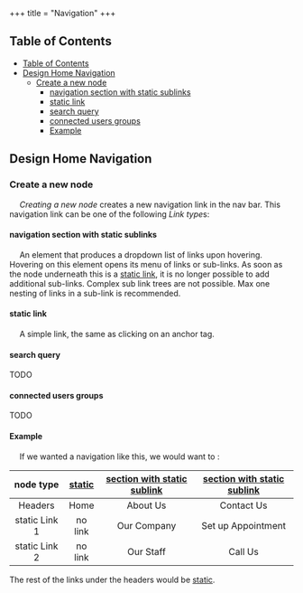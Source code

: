 +++
title = "Navigation"
+++

## Table of Contents
- [Table of Contents](#table-of-contents)
- [Design Home Navigation](#design-home-navigation)
  - [Create a new node](#create-a-new-node)
    - [navigation section with static sublinks](#navigation-section-with-static-sublinks)
    - [static link](#static-link)
    - [search query](#search-query)
    - [connected users groups](#connected-users-groups)
    - [Example](#example)

## Design Home Navigation

### Create a new node
&emsp; *Creating a new node* creates a new navigation link in the nav bar. This navigation link can be one of the following *Link type*s:

#### navigation section with static sublinks

&emsp; An element that produces a dropdown list of links upon hovering. Hovering on this element opens its menu of links or sub-links. As soon as the node underneath this is a [static link](#static-link), it is no longer possible to add additional sub-links. Complex sub link trees are not possible. Max one nesting of links in a sub-link is recommended.

#### static link

&emsp; A simple link, the same as clicking on an anchor tag.

#### search query

TODO

#### connected users groups

TODO

#### Example

&emsp; If we wanted a navigation like this, we would want to :

node type | [static](#static-link) | [section with static sublink](#navigation-section-with-static-sublinks) | [section with static sublink](#navigation-section-with-static-sublinks)
:---: | :---: | :---: | :---:
Headers | Home | About Us | Contact Us
static Link 1 | no link | Our Company | Set up Appointment
static Link 2 | no link | Our Staff | Call Us

The rest of the links under the headers would be [static](#static-link).
